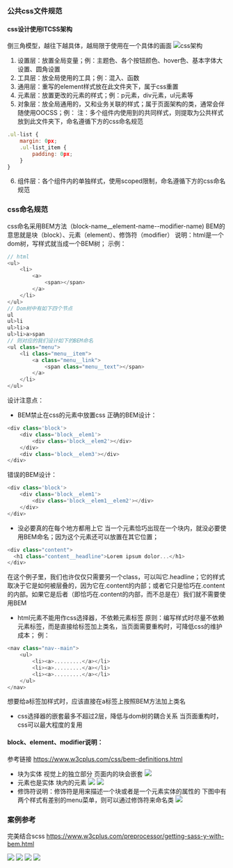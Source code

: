 <!--
 * @Author: qianqian.zhao
 * @Date: 2020-03-29 18:49:29
 * @LastEditors: qianqian.zhao
 * @LastEditTime: 2020-04-05 10:31:20
 * @Description: css命名
 -->


### 公共css文件规范
#### css设计使用ITCSS架构
倒三角模型，越往下越具体，越局限于使用在一个具体的画面
![css架构](./../assets/image/css架构.png)
1. 设置层：放置全局变量；例：主题色、各个按钮颜色、hover色、基本字体大设置、圆角设置
2. 工具层：放全局使用的工具；例：混入、函数
3. 通用层：重写的element样式放在此文件夹下，属于css重置
4. 元素层：放置更改的元素的样式；例：p元素，div元素，ul元素等
5. 对象层：放全局通用的，又和业务关联的样式；属于页面架构的类，通常会伴随使用OOCSS；例：
注：多个组件内使用到的共同样式，则提取为公共样式放到此文件夹下，命名遵循下方的css命名规范
```javascript
.ul-list {
    margin: 0px;
    .ul-list_item {
        padding: 0px;
    }
}
```
6. 组件层：各个组件内的单独样式，使用scoped限制，命名遵循下方的css命名规范
### css命名规范
css命名采用BEM方法（block-name__element-name--modifier-name)
BEM的意思就是块（block）、元素（element）、修饰符（modifier）
说明：html是一个dom树，写样式就当成一个BEM树；
示例：
```javascript
// html
<ul>
    <li>
        <a>
            <span></span>
        </a>
    </li>
</ul>
// Dom树中有如下四个节点
ul
ul>li
ul>li>a
ul>li>a>span
// 则对应的我们设计如下的BEM命名
<ul class="menu">
    <li class="menu__item">
        <a class="menu__link">
            <span class="menu__text"></span>
        </a>
    </li>
</ul>
```
设计注意点：
* BEM禁止在css的元素中放置css
正确的BEM设计：
```javascript
<div class='block'>
    <div class='block__elem1'>
        <div class='block__elem2'></div>
    </div>
    <div class='block__elem3'></div>
</div>
```
错误的BEM设计：
```javascript
<div class='block'>
    <div class='block__elem1'>
        <div class='block__elem1__elem2'></div>
    </div>
</div>
```
* 没必要真的在每个地方都用上它
当一个元素恰巧出现在一个块内，就没必要使用BEM命名；因为这个元素还可以放置在其它位置；
```javascript
<div class="content">  
  <h1 class="content__headline">Lorem ipsum dolor...</h1>  
</div>
```
在这个例子里，我们也许仅仅只需要另一个class，可以叫它.headline；它的样式取决于它是如何被层叠的，因为它在.content的内部；或者它只是恰巧在.content的内部。如果它是后者（即恰巧在.content的内部，而不总是在）我们就不需要使用BEM
* html元素不能用作css选择器，不依赖元素标签
原则：编写样式时尽量不依赖元素标签，而是直接给标签加上类名，当页面需要重构时，可降低css的维护成本；
例：
```javascript
<nav class="nav--main">   
    <ul>   
        <li><a>.........</a></li>   
        <li><a>.........</a></li>   
        <li><a>.........</a></li>   
    </ul>   
</nav>
```
想要给a标签加样式时，应该直接在a标签上按照BEM方法加上类名
* css选择器的嵌套最多不超过2层，降低与dom树的耦合关系
当页面重构时，css可以最大程度的复用
#### block、element、modifier说明：
参考链接 https://www.w3cplus.com/css/bem-definitions.html
* 块为实体
视觉上的独立部分
页面内的块会嵌套
![](./../assets/image/BEM_Block.jpeg)
* 元素也是实体
块内的元素
![](./../assets/image/BEM_Element.jpeg)
![](./../assets/image/BEM_input.jpeg)
* 修饰符说明：修饰符是用来描述一个块或者是一个元素实体的属性的
下图中有两个样式有差别的menu菜单，则可以通过修饰符来命名类
![](./../assets/image/BEM_modifier.jpeg)
### 案例参考
完美结合scss https://www.w3cplus.com/preprocessor/getting-sass-y-with-bem.html

![](./../assets/image/BEM_example1.png)
![](./../assets/image/BEM_example2.png)
![](./../assets/image/BEM_example3.png)
![](./../assets/image/BEM_example4.png)